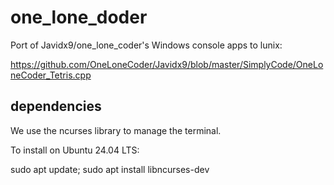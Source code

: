 # one_lone_doder
Port of Javidx9/one_lone_coder's Windows console apps to lunix:

https://github.com/OneLoneCoder/Javidx9/blob/master/SimplyCode/OneLoneCoder_Tetris.cpp 

## dependencies
We use the ncurses library to manage the terminal. 

To install on Ubuntu 24.04 LTS:

sudo apt update; sudo apt install libncurses-dev
